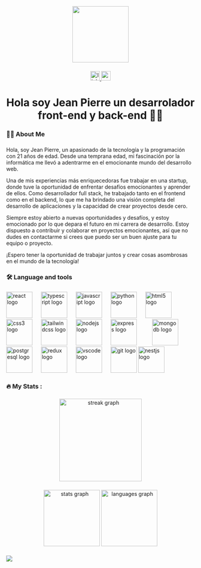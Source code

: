 <div align="center">
  <img height="150" src="https://camo.githubusercontent.com/62da68eb62b1e5f175f7d1f0191dd89a653d7908feb22d37d4a0ab07365d6791/68747470733a2f2f6d656469612e67697068792e636f6d2f6d656469612f4d3967624264396e6244724f5475314d71782f67697068792e676966"  />
</div>

###

<div align="center">
  <a href="https://www.linkedin.com/in/jean-pierre-vela-arana-78a571253/" target="_blank">
    <img src="https://img.shields.io/static/v1?message=LinkedIn&logo=linkedin&label=&color=0077B5&logoColor=white&labelColor=&style=for-the-badge" height="25" alt="linkedin logo"  />
  </a>
  <a href="https://mail.google.com/mail/u/0/?tab=rm&ogbl#inbox" target="_blank">
    <img src="https://img.shields.io/static/v1?message=Gmail&logo=gmail&label=&color=D14836&logoColor=white&labelColor=&style=for-the-badge" height="25" alt="gmail logo"  />
  </a>
</div>

###

<h1 align="center">Hola soy Jean Pierre un desarrolador front-end y back-end 👨‍💻</h1>

###

<h3 align="left">👩‍💻  About Me</h3>

###

<p align="left">Hola, soy Jean Pierre, un apasionado de la tecnología y la programación con 21 años de edad. Desde una temprana edad, mi fascinación por la informática me llevó a adentrarme en el emocionante mundo del desarrollo web.

Una de mis experiencias más enriquecedoras fue trabajar en una startup, donde tuve la oportunidad de enfrentar desafíos emocionantes y aprender de ellos. Como desarrollador full stack, he trabajado tanto en el frontend como en el backend, lo que me ha brindado una visión completa del desarrollo de aplicaciones y la capacidad de crear proyectos desde cero.

Siempre estoy abierto a nuevas oportunidades y desafíos, y estoy emocionado por lo que depara el futuro en mi carrera de desarrollo. Estoy dispuesto a contribuir y colaborar en proyectos emocionantes, así que no dudes en contactarme si crees que puedo ser un buen ajuste para tu equipo o proyecto.

¡Espero tener la oportunidad de trabajar juntos y crear cosas asombrosas en el mundo de la tecnología!</p>

###

<h3 align="left">🛠 Language and tools</h3>

###

<div align="left">
  <img src="https://cdn.jsdelivr.net/gh/devicons/devicon/icons/react/react-original.svg" height="70" alt="react logo"  />
  <img width="15" />
  <img src="https://cdn.jsdelivr.net/gh/devicons/devicon/icons/typescript/typescript-original.svg" height="70" alt="typescript logo"  />
  <img width="15" />
  <img src="https://cdn.jsdelivr.net/gh/devicons/devicon/icons/javascript/javascript-original.svg" height="70" alt="javascript logo"  />
  <img width="15" />
  <img src="https://cdn.jsdelivr.net/gh/devicons/devicon/icons/python/python-original-wordmark.svg" height="70" alt="python logo"  />
  <img width="15" />
  <img src="https://cdn.jsdelivr.net/gh/devicons/devicon/icons/html5/html5-original.svg" height="70" alt="html5 logo"  />
  <img width="15" />
  <img src="https://cdn.jsdelivr.net/gh/devicons/devicon/icons/css3/css3-original.svg" height="70" alt="css3 logo"  />
  <img width="15" />
  <img src="https://cdn.simpleicons.org/tailwindcss/06B6D4" height="70" alt="tailwindcss logo"  />
  <img width="15" />
  <img src="https://cdn.jsdelivr.net/gh/devicons/devicon/icons/nodejs/nodejs-original-wordmark.svg" height="70" alt="nodejs logo"  />
  <img width="15" />
  <img src="https://skillicons.dev/icons?i=express" height="70" alt="express logo"  />
  <img width="15" />
  <img width="15" />
  <img src="https://cdn.jsdelivr.net/gh/devicons/devicon/icons/mongodb/mongodb-original-wordmark.svg" height="70" alt="mongodb logo"  />
  <img width="15" />
  <img src="https://cdn.jsdelivr.net/gh/devicons/devicon/icons/postgresql/postgresql-original.svg" height="70" alt="postgresql logo"  />
  <img width="15" />
  <img src="https://cdn.jsdelivr.net/gh/devicons/devicon/icons/redux/redux-original.svg" height="70" alt="redux logo"  />
  <img width="15" />
  <img src="https://cdn.jsdelivr.net/gh/devicons/devicon/icons/vscode/vscode-original.svg" height="70" alt="vscode logo"  />
  <img width="15" />
  <img src="https://cdn.jsdelivr.net/gh/devicons/devicon/icons/git/git-original.svg" height="70" alt="git logo"  />
  <img src="https://cdn.jsdelivr.net/gh/devicons/devicon/icons/nestjs/nestjs-plain.svg" height="70" alt="nestjs logo"  />
</div>

###

<h3 align="left">🔥   My Stats :</h3>

###

<div align="center">
  <img src="https://streak-stats.demolab.com?user=jeanvela&locale=en&mode=daily&theme=dark&hide_border=false&border_radius=5&order=3" height="220" alt="streak graph"  />
</div>

###

<div align="center">
  <img src="https://github-readme-stats.vercel.app/api?username=jeanvela&hide_title=false&hide_rank=false&show_icons=true&include_all_commits=false&count_private=false&disable_animations=false&theme=dracula&locale=en&hide_border=false&order=1" height="150" alt="stats graph"  />
  <img src="https://github-readme-stats.vercel.app/api/top-langs?username=jeanvela&locale=en&hide_title=false&layout=compact&card_width=320&langs_count=5&theme=dracula&hide_border=false&order=2" height="150" alt="languages graph"  />
</div>

###

<div align="left">
  <img src="https://visitor-badge.laobi.icu/badge?page_id=jeanvela.jeanvela&"  />
</div>

###
